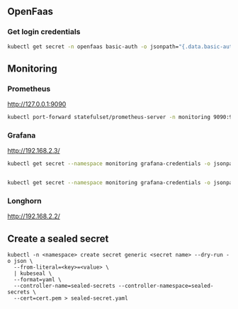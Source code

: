 ## OpenFaas

### Get login credentials

```bash
kubectl get secret -n openfaas basic-auth -o jsonpath="{.data.basic-auth-password}" | base64 --decode; echo
```

## Monitoring

### Prometheus

http://127.0.0.1:9090

```bash
kubectl port-forward statefulset/prometheus-server -n monitoring 9090:9090
```

### Grafana

http://192.168.2.3/

```bash
kubectl get secret --namespace monitoring grafana-credentials -o jsonpath="{.data.admin-user}" | base64 --decode ; echo


kubectl get secret --namespace monitoring grafana-credentials -o jsonpath="{.data.admin-password}" | base64 --decode ; echo

```

### Longhorn

http://192.168.2.2/

## Create a sealed secret

```
kubectl -n <namespace> create secret generic <secret name> --dry-run -o json \
  --from-literal=<key>=<value> \
  | kubeseal \
  --format=yaml \
  --controller-name=sealed-secrets --controller-namespace=sealed-secrets \
  --cert=cert.pem > sealed-secret.yaml
```
